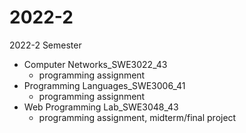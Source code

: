 # 2022-2

2022-2 Semester

- Computer Networks_SWE3022_43
  - programming assignment
- Programming Languages_SWE3006_41
  - programming assignment
- Web Programming Lab_SWE3048_43
  - programming assignment, midterm/final project

